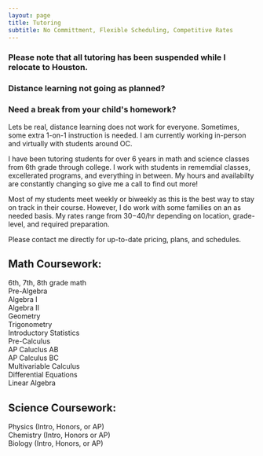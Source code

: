 ```yaml
---
layout: page
title: Tutoring
subtitle: No Committment, Flexible Scheduling, Competitive Rates 
---
```

### Please note that all tutoring has been suspended while I relocate to Houston. 



### Distance learning not going as planned?
### Need a break from your child's homework?

Lets be real, distance learning does not work for everyone. Sometimes, some extra 1-on-1 instruction is needed. I am currently working in-person and virtually with students around OC. 

I have been tutoring students for over 6 years in math and science classes from 6th grade through college. I work with students in rememdial classes, excellerated programs, and everything in between. My hours and availabilty are constantly changing so give me a call to find out more!

Most of my students meet weekly or biweekly as this is the best way to stay on track in their course. However, I do work with some families on an as needed basis.
My rates range from $30-$40/hr depending on location, grade-level, and required preparation. 

Please contact me directly for up-to-date pricing, plans, and schedules. 

## Math Coursework:  
6th, 7th, 8th grade math  
Pre-Algebra  
Algebra I  
Algebra II  
Geometry  
Trigonometry  
Introductory Statistics  
Pre-Calculus  
AP Caluclus AB  
AP Calculus BC  
Multivariable Calculus  
Differential Equations  
Linear Algebra  


## Science Coursework:  
Physics (Intro, Honors, or AP)  
Chemistry (Intro, Honors or AP)  
Biology (Intro, Honors, or AP)  
